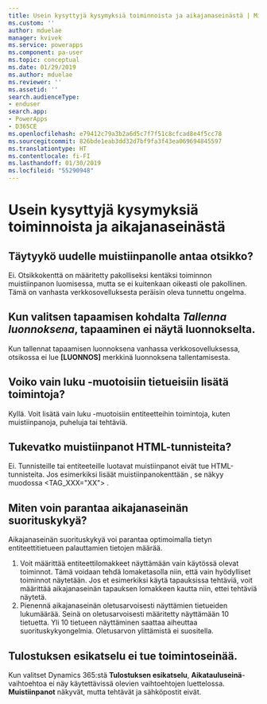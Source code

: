 ```yaml
---
title: Usein kysyttyjä kysymyksiä toiminnoista ja aikajanaseinästä | MicrosoftDocs
ms.custom: ''
author: mduelae
manager: kvivek
ms.service: powerapps
ms.component: pa-user
ms.topic: conceptual
ms.date: 01/29/2019
ms.author: mduelae
ms.reviewer: ''
ms.assetid: ''
search.audienceType:
- enduser
search.app:
- PowerApps
- D365CE
ms.openlocfilehash: e79412c79a3b2a6d5c7f7f51c8cfcad8e4f5cc78
ms.sourcegitcommit: 826bde1eab3dd32d7bf9fa3f43ea069694845597
ms.translationtype: HT
ms.contentlocale: fi-FI
ms.lasthandoff: 01/30/2019
ms.locfileid: "55290948"
---
```

# <a name="frequently-asked-questions-about-activities-and-the-timeline-wall"></a>Usein kysyttyjä kysymyksiä toiminnoista ja aikajanaseinästä  

## <a name="is-a-title-required-when-adding-a-new-note"></a>Täytyykö uudelle muistiinpanolle antaa otsikko?

Ei. Otsikkokenttä on määritetty pakolliseksi kentäksi toiminnon muistiinpanon luomisessa, mutta se ei kuitenkaan oikeasti ole pakollinen. Tämä on vanhasta verkkosovelluksesta peräisin oleva tunnettu ongelma.

## <a name="for-an-appointment-when-i-choose-the-option-to-save-as-draft-it-doesnt-show-that-the-appointment-has-been-saved-as-a-draft"></a>Kun valitsen tapaamisen kohdalta *Tallenna luonnoksena*, tapaaminen ei näytä luonnokselta.

Kun tallennat tapaamisen luonnoksena vanhassa verkkosovelluksessa, otsikossa ei lue **[LUONNOS]** merkkinä luonnoksena tallentamisesta.

## <a name="can-i-add-activities-to-read-only-records"></a>Voiko vain luku -muotoisiin tietueisiin lisätä toimintoja?

Kyllä. Voit lisätä vain luku -muotoisiin entiteetteihin toimintoja, kuten muistiinpanoja, puheluja tai tehtäviä. 

## <a name="are-html-tags-supported-in-notes"></a>Tukevatko **muistiinpanot** HTML-tunnisteita?

Ei. Tunnisteille tai entiteeteille luotavat muistiinpanot eivät tue HTML-tunnisteita. Jos esimerkiksi lisäät muistiinpanokenttään <TAG> </TAG>, se näkyy muodossa <TAG_XXX="XX"> </TAG>.

## <a name="how-can-i-improve-performance-on-timeline-wall"></a>Miten voin parantaa aikajanaseinän suorituskykyä?

Aikajanaseinän suorituskykyä voi parantaa optimoimalla tietyn entiteettitietueen palauttamien tietojen määrää. 

1.  Voit määrittää entiteettilomakkeet näyttämään vain käytössä olevat toiminnot.  Tämä voidaan tehdä lomaketasolla niin, että vain hyödylliset toiminnot näytetään.  Jos et esimerkiksi käytä tapauksissa tehtäviä, voit määrittää aikajanaseinän tapauksen lomakkeen kautta niin, ettei tehtäviä näytetä.
2.  Pienennä aikajanaseinän oletusarvoisesti näyttämien tietueiden lukumäärää.  Seinä on oletusarvoisesti määritetty näyttämään 10 tietuetta. Yli 10 tietueen näyttäminen saattaa aiheuttaa suorituskykyongelmia.  Oletusarvon ylittämistä ei suositella. 

## <a name="activity-wall-is-not-supported-in-print-preview"></a>Tulostuksen esikatselu ei tue toimintoseinää.

Kun valitset Dynamics 365:stä **Tulostuksen esikatselu**, **Aikatauluseinä**-vaihtoehtoa ei näy käytettävissä olevien vaihtoehtojen luettelossa. **Muistiinpanot** näkyvät, mutta tehtävät ja sähköpostit eivät.





